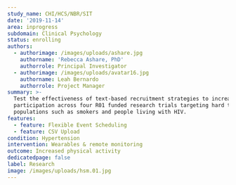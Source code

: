 ```yaml
---
study_name: CHI/HCS/NBR/SIT
date: '2019-11-14'
area: inprogress
subdomain: Clinical Psychology
status: enrolling
authors:
  - authorimage: /images/uploads/ashare.jpg
    authorname: 'Rebecca Ashare, PhD'
    authorrole: Principal Investigator
  - authorimage: /images/uploads/avatar16.jpg
    authorname: Leah Bernardo
    authorrole: Project Manager
summary: >-
  Test the effectiveness of text-based recruitment strategies to increase
  participation across four R01 funded research trials targeting hard to reach
  populations such as smokers and people living with HIV.
features:
  - feature: Flexible Event Scheduling
  - feature: CSV Upload
condition: Hypertension
intervention: Wearables & remote monitoring
outcome: Increased physical activity
dedicatedpage: false
label: Research
image: /images/uploads/hsm.01.jpg
---
```


